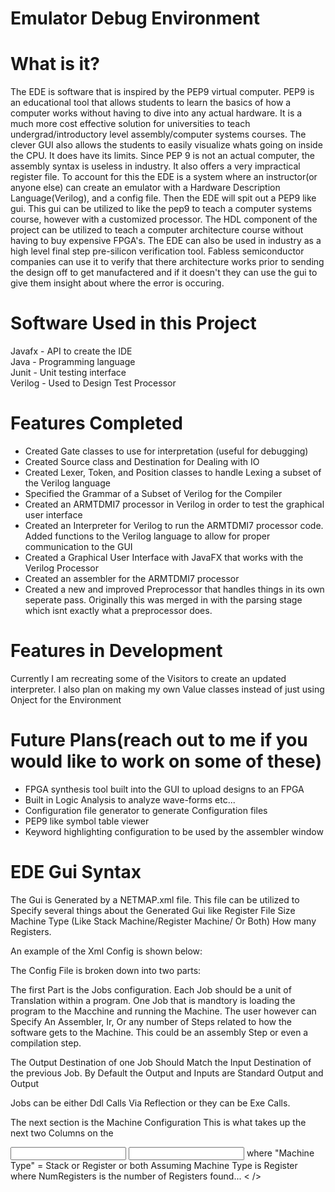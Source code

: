 # Emulator Debug Environment
# What is it?
The EDE is software that is inspired by the PEP9 virtual computer. PEP9 is an educational tool that allows students to learn the basics of how a computer works without having to dive into any actual hardware. It is a much more cost effective solution for universities to teach undergrad/introductory level assembly/computer systems courses. The clever GUI also allows the students to easily visualize whats going on inside the CPU. It does have its limits. Since PEP 9 is not an actual computer, the assembly syntax is useless in industry. It also offers a very impractical register file. To account for this the EDE is a system where an instructor(or anyone else) can create an emulator with a Hardware Description Language(Verilog), and a config file. Then the EDE will spit out a PEP9 like gui. This gui can be utilized to like the pep9 to teach a computer systems course, however with a customized processor. The HDL component of the project can be utilized to teach a computer architecture course without having to buy expensive FPGA's. The EDE can also be used in industry as a high level final step pre-silicon verification tool. Fabless semiconductor companies can use it to verify that there architecture works prior to sending the design off to get manufactered and if it doesn't they can use the gui to give them insight about where the error is occuring.

# Software Used in this Project
Javafx - API to create the IDE <br>
Java - Programming language <br>
Junit - Unit testing interface <br>
Verilog - Used to Design Test Processor

# Features Completed
  <ul>
    <li> Created Gate classes to use for interpretation (useful for debugging) </li>
    <li> Created Source class and Destination for Dealing with IO</li>
    <li> Created Lexer, Token, and Position classes to handle Lexing a subset of the Verilog language</li>
    <li> Specified the Grammar of a Subset of Verilog for the Compiler</li>
    <li> Created an ARMTDMI7 processor in Verilog in order to test the graphical user interface </li>
    <li> Created an Interpreter for Verilog to run the ARMTDMI7 processor code. Added functions to the Verilog language to allow for proper communication to the GUI </li>
    <li> Created a Graphical User Interface with JavaFX that works with the Verilog Processor </li>
    <li> Created an assembler for the ARMTDMI7 processor </li>
    <li> Created a new and improved Preprocessor that handles things in its own seperate pass. Originally this was merged in with the parsing stage which isnt exactly what a preprocessor does.</li>
  </ul>
  
# Features in Development

<p>Currently I am recreating some of the Visitors to create an updated interpreter. I also plan on making my own Value classes instead of just using Onject for the Environment</p>

# Future Plans(reach out to me if you would like to work on some of these)
<ul>
  <li> FPGA synthesis tool built into the GUI to upload designs to an FPGA </li>
  <li> Built in Logic Analysis to analyze wave-forms etc... </li>
  <li> Configuration file generator to generate Configuration files </li>
  <li> PEP9 like symbol table viewer </li>
  <li> Keyword highlighting configuration to be used by the assembler window </li>
</ul>

# EDE Gui Syntax

The Gui is Generated by a NETMAP.xml file.
This file can be utilized to Specify several things about the Generated Gui like Register File Size
Machine Type (Like Stack Machine/Register Machine/ Or Both) How many Registers.

An example of the Xml Config is shown below:

The Config File is broken down into two parts:

The first Part is the Jobs configuration.
Each Job should be a unit of Translation within a program.
One Job that is mandtory is loading the program to the Macchine and running the Machine.
The user however can Specify An Assembler, Ir, Or any number of Steps related to how the software gets to the Machine.
This could be an assembly Step or even a compilation step.

The Output Destination of one Job Should Match the Input Destination of the previous Job.
By Default the Output and Inputs are Standard Output and Output

Jobs can be either Ddl Calls Via Reflection
or they can be Exe Calls.

The next section is the Machine Configuration
This is what takes up the next two Columns on the 

<Cfg>
  <Jobs>
    <Job Name="Assembler", Button="Assemble Program", Type="Assemble">
      <Dll Path="" Command="">
        <Color Foreground="COLOR" Background="COLOR"/>
        <Input Path="None"\>
        <Output Path="None"\>
        <Error Path="None"\>
      </Exe>
    </Job>
    <Job Name="Loader" Button="Run Program" Type="Loader">
      <Exe Path="", Command="">
        <Color Foreground="COLOR" Background="COLOR"/>
        <Input Path="None"\>
        <Output Path="None"\>
        <Error Path="None"\>
      </Exe>
    </Job>
  </Jobs>
  <Machine Name="Machine Name Here"> where "Machine Type" = Stack or Register or both
    Assuming Machine Type is Register
    <Registers Count=16> where NumRegisters is the number of Registers found...
      <Odd Color="">
      <Even Color="">
      <Register Name=R1 Length=32 Type=Binary Default="0">
        <Color Foreground="COLOR" Background="COLOR"/>
      </Register>
      <Register Name=R2 Length=32 Type=Binary Default="0">
        <Color Foreground="COLOR" Background="COLOR"/>
      </Register>
      <Register Name=R3 Length=32 Type=Binary Default="0">
        <Color Foreground="COLOR" Background="COLOR"/>
      </Register>
      <Register Name=R4 Length=32 Type=Binary Default="0">
        <Color Foreground="COLOR" Background="COLOR"/>
      </Register>
      <Register Name=R5 Length=32 Type=Binary Default="0">
        <Color Foreground="COLOR" Background="COLOR"/>
      </Register>
      <Register Name=R6 Length=32 Type=Binary Default="0">
        <Color Foreground="COLOR" Background="COLOR"/>
      </Register>
      <Register Name=R7 Length=32 Type=Binary Default="0">
        <Color Foreground="COLOR" Background="COLOR"/>
      </Register>
      <Register Name=R8 Length=32 Type=Binary Default="0">
        <Color Foreground="COLOR" Background="COLOR"/>
      </Register>
      <Register Name=R9 Length=32 Type=Binary Default="0">
        <Color Foreground="COLOR" Background="COLOR">
      </Register>
      <Register Name=R10 Length=32 Type=Binary Default="0">
        <Color Foreground="COLOR" Background="COLOR"/>
      </Register>
      <Register Name=R11 Length=32 Type=Binary Default="0">
        <Color Foreground="COLOR" Background="COLOR"/>
      </Register>
      <Register Name=R12 Length=32 Type=Binary Default="0">
        <Color Foreground="COLOR" Background="COLOR"/>
      </Register>
      <Register Name=R9 Length=32 Type=Binary Default="0">
        <Color Foreground="COLOR" Background="COLOR"/>
      </Register>
      <Register Name=R10 Length=32 Type=Binary Default="0">
        <Color Foreground="COLOR" Background="COLOR"/>
      </Register>
      <Register Name=R11 Length=32 Type=Binary Default="0">
        <Color Foreground="COLOR" Background="COLOR"/>
      </Register>
      <Register Name=R12 Length=32 Type=Binary Default="0">
        <Color Foreground="COLOR" Background="COLOR"/>
      </Register>
    </Registers>
    <Flags>
      <Flag Name=V Register="R1" Bit="1">
        <Color Foreground="COLOR" Background="COLOR"/>
      </Flag>
      <Flag Name=O Register="R2" Bit="2">
        <Color Foreground="COLOR" Background="COLOR"/>
      </Flag>
      <Flag Name=S Register="R3" Bit="3">
        <Color Foreground="COLOR" Background="COLOR"/>
      </Flag>
      <Flag Name=L Register="R4" Bit="4">
        <Color Foreground="COLOR" Background="COLOR"/>
      </Flag>
    </Flags>
    <Stack Total=25>
      <Frame>
        <Color Foreground="COLOR" Background="COLOR"/>
      </Frame>
      <Frame>
        <Color Foreground="COLOR" Background="COLOR"/>
      </Frame>
      <Frame>
        <Color Foreground="COLOR" Background="COLOR"/>
      </Frame>
      <Frame>
        <Color Foreground="COLOR" Background="COLOR"/>
      </Frame>
      <Frame>
        <Color Foreground="COLOR" Background="COLOR"/>
      </Frame>
      <Frame>
        <Color Foreground="COLOR" Background="COLOR"/>
      </Frame>
    </Stack>
    <Memory Type=Binary Width="32">
      <Color Foreground="", Background="COLOR">
    <Memory>
  </Machine>
  <Jobs>
    < />
  </Jobs>
</Cfg>

